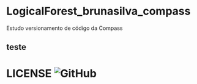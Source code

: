 # LogicalForest_brunasilva_compass
Estudo versionamento de código da Compass

## teste

# LICENSE  <img alt="GitHub" src="[https://img.shields.io/github/license/brunacs97/LogicalForest_brunasilva_compass](https://github.com/brunacs97/LogicalForest_brunasilva_compass/blob/master/LICENSE)">


